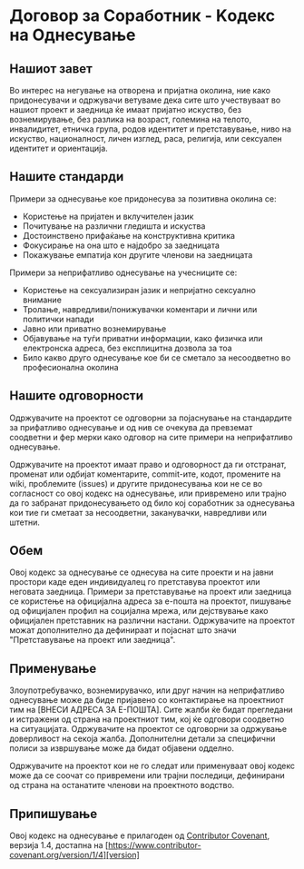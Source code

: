 # Договор за Соработник - Kодекс на Oднесување

## Нашиот завет

Во интерес на негување на отворена и пријатна околина, ние како придонесувачи и одржувачи ветуваме дека сите што учествуваат во нашиот проект и заедница ќе имаат пријатно искуство, без вознемирување, без разлика на возраст, големина на телото, инвалидитет, етничка група, родов идентитет и претставување, ниво на искуство, националност, личен изглед, раса, религија, или сексуален идентитет и ориентација.

## Нашите стандарди

Примери за однесување кое придонесува за позитивна околина се:

* Користење на пријатен и вклучителен јазик
* Почитување на различни гледишта и искуства
* Достоинствено прифаќање на конструктивна критика
* Фокусирање на она што е најдобро за заедницата
* Покажување емпатија кон другите членови на заедницата

Примери за неприфатливо однесување на учесниците се:

* Користење на сексуализиран јазик и непријатно сексуално внимание
* Тролање, навредливи/понижувачки коментари и лични или политички напади
* Јавно или приватно вознемирување
* Објавување на туѓи приватни информации, како физичка или електронска адреса, без експлицитна дозвола за тоа
* Било какво друго однесување кое би се сметало за несоодветно во професионална околина

## Нашите одговорности

Одржувачите на проектот се одговорни за појаснување на стандардите за прифатливо однесување и од нив се очекува да превземат соодветни и фер мерки како одговор на сите примери на неприфатливо однесување.

Одржувачите на проектот имаат право и одговорност да ги отстранат, променат или одбијат коментарите, commit-ите, кодот, промените на wiki, проблемите (issues) и другите придонесувања кои не се во согласност со овој кодекс на однесување, или привремено или трајно да го забранат придонесувањето од било кој соработник за однесувања кои тие ги сметаат за несоодветни, заканувачки, навредливи или штетни.

## Обем

Овој кодекс за однесување се однесува на сите проекти и на јавни простори каде еден индивидуалец го претставува проектот или неговата заедница. Примери за претставување на проект или заедница се користење на официјална адреса за е-пошта на проектот, пишување од официјален профил на социјална мрежа, или дејствување како официјален претставник на различни настани. Одржувачите на проектот можат дополнително да дефинираат и појаснат што значи "Претставување на проект или заедница".

## Применување

Злоупотребувачко, вознемирувачко, или друг начин на неприфатливо однесување може да биде пријавено со контактирање на проектниот тим на [ВНЕСИ АДРЕСА ЗА Е-ПОШТА]. Сите жалби ќе бидат прегледани и истражени од страна на проектниот тим, кој ќе одговори соодветно на ситуацијата. Одржувачите на проектот се одговорни за одржување доверливост на секоја жалба. Дополнителни детали за специфични полиси за извршување може да бидат објавени одделно.

Одржувачите на проектот кои не го следат или применуваат овој кодекс може да се соочат со привремени или трајни последици, дефинирани од страна на останатите членови на проектното водство.

## Припишување

Овој кодекс на однесување е прилагоден од [Contributor Covenant][homepage], верзија 1.4,
достапна на [https://www.contributor-covenant.org/version/1/4][version]

[homepage]: https://www.contributor-covenant.org
[version]: https://www.contributor-covenant.org/version/1/4/

